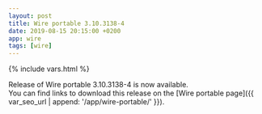 ```yaml
---
layout: post
title: Wire portable 3.10.3138-4
date: 2019-08-15 20:15:00 +0200
app: wire
tags: [wire]
---
```

{% include vars.html %}

Release of Wire portable 3.10.3138-4 is now available.<br />
You can find links to download this release on the [Wire portable page]({{ var_seo_url | append: '/app/wire-portable/' }}).